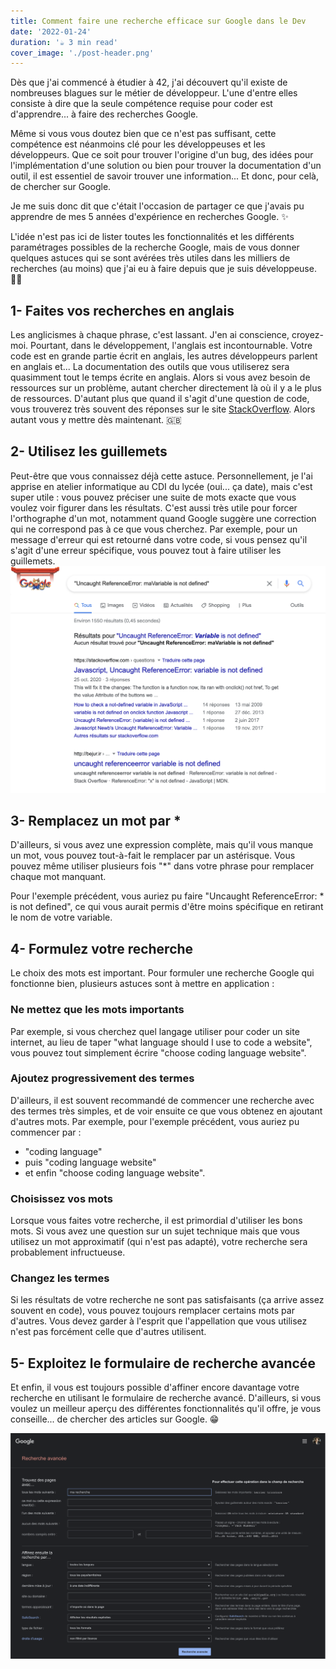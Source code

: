 ```yaml
---
title: Comment faire une recherche efficace sur Google dans le Dev
date: '2022-01-24'
duration: '☕️ 3 min read'
cover_image: './post-header.png'
---
```


Dès que j'ai commencé à étudier à 42, j'ai découvert qu'il existe de nombreuses blagues sur le métier de développeur. L'une d'entre elles consiste à dire que la seule compétence requise pour coder est d'apprendre... à faire des recherches Google.

Même si vous vous doutez bien que ce n'est pas suffisant, cette compétence est néanmoins clé pour les développeuses et les développeurs. Que ce soit pour trouver l'origine d'un bug, des idées pour l'implémentation d'une solution ou bien pour trouver la documentation d'un outil, il est essentiel de savoir trouver une information... Et donc, pour celà, de chercher sur Google.

Je me suis donc dit que c'était l'occasion de partager ce que j'avais pu apprendre de mes 5 années d'expérience en recherches Google. ✨

L'idée n'est pas ici de lister toutes les fonctionnalités et les différents paramétrages possibles de la recherche Google, mais de vous donner quelques astuces qui se sont avérées très utiles dans les milliers de recherches (au moins) que j'ai eu à faire depuis que je suis développeuse. 👩‍💻

## 1- Faites vos recherches en anglais

Les anglicismes à chaque phrase, c'est lassant. J'en ai conscience, croyez-moi. Pourtant, dans le développement, l'anglais est incontournable. Votre code est en grande partie écrit en anglais, les autres développeurs parlent en anglais et... La documentation des outils que vous utiliserez sera quasimment tout le temps écrite en anglais. Alors si vous avez besoin de ressources sur un problème, autant chercher directement là où il y a le plus de ressources. D'autant plus que quand il s'agit d'une question de code, vous trouverez très souvent des réponses sur le site [StackOverflow](https://stackoverflow.com/). Alors autant vous y mettre dès maintenant. 🇬🇧

## 2- Utilisez les guillemets

Peut-être que vous connaissez déjà cette astuce. Personnellement, je l'ai apprise en atelier informatique au CDI du lycée (oui... ça date), mais c'est super utile : vous pouvez préciser une suite de mots exacte que vous voulez voir figurer dans les résultats. C'est aussi très utile pour forcer l'orthographe d'un mot, notamment quand Google suggère une correction qui ne correspond pas à ce que vous cherchez. Par exemple, pour un message d'erreur qui est retourné dans votre code, si vous pensez qu'il s'agit d'une erreur spécifique, vous pouvez tout à faire utiliser les guillemets.
![On google une erreur](./erreur-guillemets.png)

## 3- Remplacez un mot par \*

D'ailleurs, si vous avez une expression complète, mais qu'il vous manque un mot, vous pouvez tout-à-fait le remplacer par un astérisque. Vous pouvez même utiliser plusieurs fois "\*" dans votre phrase pour remplacer chaque mot manquant.

Pour l'exemple précédent, vous auriez pu faire "Uncaught ReferenceError: \* is not defined", ce qui vous aurait permis d'être moins spécifique en retirant le nom de votre variable.

## 4- Formulez votre recherche

Le choix des mots est important. Pour formuler une recherche Google qui fonctionne bien, plusieurs astuces sont à mettre en application :

### Ne mettez que les mots importants

Par exemple, si vous cherchez quel langage utiliser pour coder un site internet, au lieu de taper "what language should I use to code a website", vous pouvez tout simplement écrire "choose coding language website".

### Ajoutez progressivement des termes

D'ailleurs, il est souvent recommandé de commencer une recherche avec des termes très simples, et de voir ensuite ce que vous obtenez en ajoutant d'autres mots. Par exemple, pour l'exemple précédent, vous auriez pu commencer par :

-   "coding language"
-   puis "coding language website"
-   et enfin "choose coding language website".

### Choisissez vos mots

Lorsque vous faites votre recherche, il est primordial d'utiliser les bons mots. Si vous avez une question sur un sujet technique mais que vous utilisez un mot approximatif (qui n'est pas adapté), votre recherche sera probablement infructueuse.

### Changez les termes

Si les résultats de votre recherche ne sont pas satisfaisants (ça arrive assez souvent en code), vous pouvez toujours remplacer certains mots par d'autres. Vous devez garder à l'esprit que l'appellation que vous utilisez n'est pas forcément celle que d'autres utilisent.

## 5- Exploitez le formulaire de recherche avancée

Et enfin, il vous est toujours possible d'affiner encore davantage votre recherche en utilisant le formulaire de recherche avancé. D'ailleurs, si vous voulez un meilleur aperçu des différentes fonctionnalités qu'il offre, je vous conseille... de chercher des articles sur Google. 😁

![La recherche avancée](./recherche-avancee.png)
